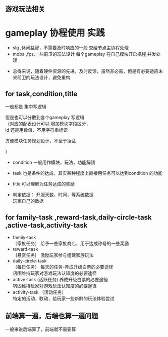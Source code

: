 ## 游戏玩法相关


# gameplay 协程使用 实践

* slg ,休闲益智，不需要及时响应的一般 交给节点主协程处理<br>
* moba ,fps,一些前卫的玩法设计 每个gameplay 在自己模块开启携程 并发处理

- 总得来说，随着硬件资源的先进，及时反馈，虽然非必需，但是有必要适应未来前卫的玩法设计，避免重构



## for task,condition,title

一般都是 集中写逻辑

但是也可以分散到各个gameplay 写逻辑<br> 
（对应的配表设计可以 增加模块字段区分，<br>
id 还是用数值，不用字符串标识<br>

方便模块任务规划设计，不至于凌乱

）


- condition 一般用作模块，玩法，功能解锁
- task 也是条件的达成，其实某种程度上直接用任务可以达到condition 的功能
- title 可以理解为任务达成的奖励

- 判定依据：
开服天数，时间，等系统数据<br>
玩家自己的数据


## for family-task ,reward-task,daily-circle-task ,active-task,activity-task

- family-task <br>（家族任务）
给予一些家族商店，用于达成称号的一些奖励
- reward-task <br>｛悬赏任务｝
激励玩家参与组建家族玩法
- daily-circle-task<br>（每日任务）
每天的任务-养成升级白票的必要途径<br>
巩固维持玩家对游戏玩法认知度的必要途径<br>
- active-task (活跃任务)
养成升级白票的必要途径<br>
巩固维持玩家对游戏玩法认知度的必要途径<br>
- activity-task （活动任务）<br>
特定的活动，联动，给玩家一些新鲜的玩法体验尝试


##  前端算一遍，后端也算一遍问题

一般来说后端算了，前端就不需要算









